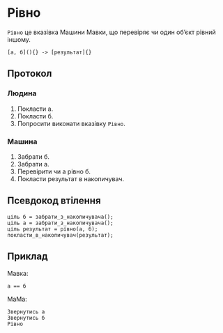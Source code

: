 # Рівно

`Рівно` <keyword>це</keyword> вказівка <subject>Машини Мавки</subject>, що перевіряє чи один обʼєкт рівний іншому.

```
[а, б](){} -> [результат]{}
```

## Протокол

### Людина

1. Покласти а.
2. Покласти б.
3. Попросити виконати вказівку `Рівно`.

### Машина

1. Забрати б.
2. Забрати а.
3. Перевірити чи а рівно б.
4. Покласти результат в накопичувач.

## Псевдокод втілення

```ціль
ціль б = забрати_з_накопичувача();
ціль а = забрати_з_накопичувача();
ціль результат = рівно(а, б);
покласти_в_накопичувач(результат);
```

## Приклад

<subject>Мавка</subject>:

```мавка
а == б
```

<subject>МаМа</subject>:

```мама
Звернутись а
Звернутись б
Рівно
```